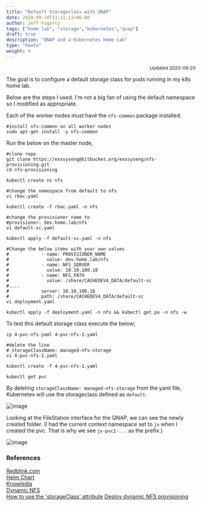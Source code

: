 ```yaml
---
title: "Default Storageclass with QNAP"
date: 2020-09-18T11:11:11+06:00
author: Jeff Fogarty
tags: ["home lab", "storage","kubernetes","qnap"]
draft: true
description: "QNAP and a Kubernetes Home Lab"
type: "howto"
weight: 4
---
```

<div style="font-size: 12px; text-align: right !important"; >Updated 2020-09-20 </div><p>

The goal is to configure a default storage class for pods running in my k8s home lab.

Below are the steps I used.  I'm not a big fan of using the default namespace so I modified as appropriate.

Each of the worker nodes must have the `nfs-common` package installed. 
```
#install nfs-common on all worker nodes 
sudo apt-get install -y nfs-common
```
Run the below on the master node,
```
#clone repo
git clone https://exxsyseng@bitbucket.org/exxsyseng/nfs-provisioning.git
cd nfs-provisioning

kubectl create ns nfs

#change the namespace from default to nfs
vi rbac.yaml

kubectl create -f rbac.yaml -n nfs

#change the provisioner name to
#provisioner: dev.home.lab/nfs
vi default-sc.yaml

kubectl apply -f default-sc.yaml -n nfs

#Change the below items with your own values
#            - name: PROVISIONER_NAME
#              value: dev.home.lab/nfs
#            - name: NFS_SERVER
#              value: 10.10.100.18
#            - name: NFS_PATH
#              value: /share/CACHEDEV4_DATA/default-sc
#....
#            server: 10.10.100.18
#            path: /share/CACHEDEV4_DATA/default-sc
vi deployment.yaml 

kubectl apply -f deployment.yaml -n nfs && kubectl get po -n nfs -w
```

To test this default storage class execute the below;

```
cp 4-pvc-nfs.yaml 4-pvc-nfs-1.yaml

#delete the line 
# storageClassName: managed-nfs-storage
vi 4-pvc-nfs-1.yaml

kubectl create -f 4-pvc-nfs-1.yaml

kubectl get pvc
```
By deleting `storageClassName: managed-nfs-storage` from the yaml file, Kubernetes will use the storageclass defined as `default`.

![image](../../img/lab/sc-pvc-list.png)

Looking at the FileStation interface for the QNAP, we can see the newly created folder. (I had the current context namespace set to `jx` when I created the pvc. That is why we see `jx-pvc1-...` as the prefix.)

![image](../../img/lab/filestation.png)

### References
[Redblink.com](https://redblink.com/setup-nfs-server-provisioner-kubernetes/)<br>
[Helm Chart](https://github.com/helm/charts/tree/master/stable/nfs-server-provisioner)<br>
[Knowledia](https://news.knowledia.com/US/en/articles/deploying-dynamic-nfs-provisioning-in-kubernetes-exxact-5531d53d499daad4fb5844f863d25728b381a8cf)<br>
[Dynamic NFS](https://blog.exxactcorp.com/deploying-dynamic-nfs-provisioning-in-kubernetes/)<br>
[How to use the 'storageClass' attribute](https://itnext.io/kubernetes-tip-how-to-use-the-storageclass-attribute-75cf47e7c6b0)
[Deploy dynamic NFS provisioning](https://www.gooksu.com/2020/06/kubernetes-101-102/)